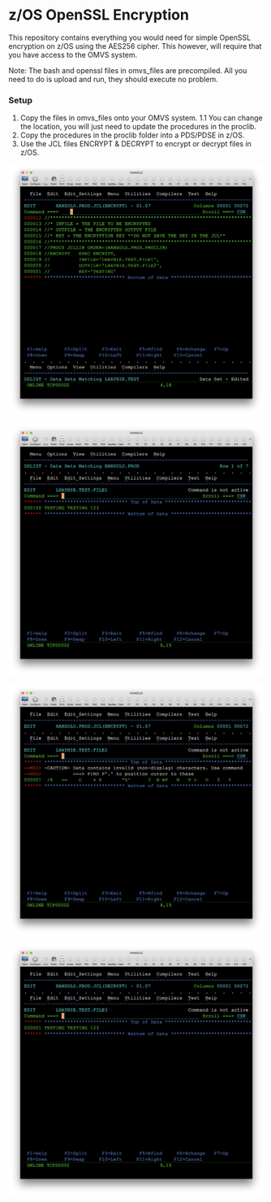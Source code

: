 # z/OS OpenSSL Encryption
This repository contains everything you would need for simple OpenSSL encryption on z/OS using the AES256 cipher.
This however, will require that you have access to the OMVS system.

Note: The bash and openssl files in omvs_files are precompiled. All you need to do is upload and run, they should execute no problem.

### Setup
1. Copy the files in omvs_files onto your OMVS system.
   1.1 You can change the location, you will just need to update the procedures in the proclib.
2. Copy the procedures in the proclib folder into a PDS/PDSE in z/OS.
3. Use the JCL files ENCRYPT & DECRYPT to encrypt or decrypt files in z/OS.

![Encrypt JCL](https://raw.githubusercontent.com/Haynie-Research-and-Development/zos-openssl-encryption/master/screenshots/encrypt_jcl.png)

![Original File](https://raw.githubusercontent.com/Haynie-Research-and-Development/zos-openssl-encryption/master/screenshots/original_file.png)

![Encrypted File](https://raw.githubusercontent.com/Haynie-Research-and-Development/zos-openssl-encryption/master/screenshots/encrypted_file.png)

![Decrypted File](https://raw.githubusercontent.com/Haynie-Research-and-Development/zos-openssl-encryption/master/screenshots/decrypted_file.png)
